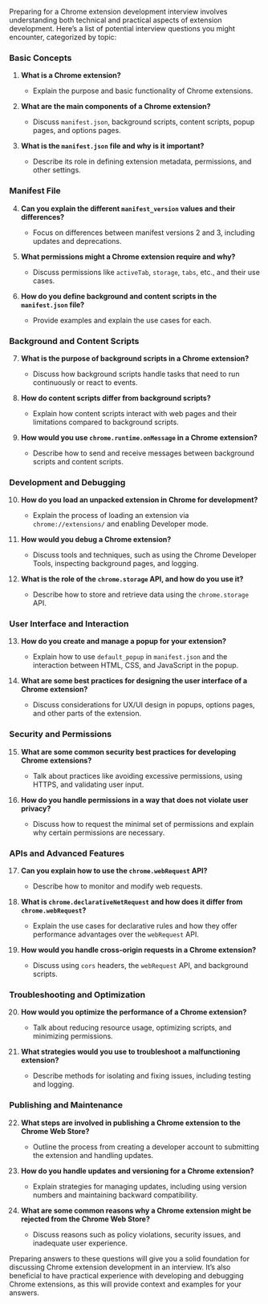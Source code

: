 Preparing for a Chrome extension development interview involves understanding both technical and practical aspects of extension development. Here’s a list of potential interview questions you might encounter, categorized by topic:

### **Basic Concepts**

1. **What is a Chrome extension?**
   - Explain the purpose and basic functionality of Chrome extensions.

2. **What are the main components of a Chrome extension?**
   - Discuss `manifest.json`, background scripts, content scripts, popup pages, and options pages.

3. **What is the `manifest.json` file and why is it important?**
   - Describe its role in defining extension metadata, permissions, and other settings.

### **Manifest File**

4. **Can you explain the different `manifest_version` values and their differences?**
   - Focus on differences between manifest versions 2 and 3, including updates and deprecations.

5. **What permissions might a Chrome extension require and why?**
   - Discuss permissions like `activeTab`, `storage`, `tabs`, etc., and their use cases.

6. **How do you define background and content scripts in the `manifest.json` file?**
   - Provide examples and explain the use cases for each.

### **Background and Content Scripts**

7. **What is the purpose of background scripts in a Chrome extension?**
   - Discuss how background scripts handle tasks that need to run continuously or react to events.

8. **How do content scripts differ from background scripts?**
   - Explain how content scripts interact with web pages and their limitations compared to background scripts.

9. **How would you use `chrome.runtime.onMessage` in a Chrome extension?**
   - Describe how to send and receive messages between background scripts and content scripts.

### **Development and Debugging**

10. **How do you load an unpacked extension in Chrome for development?**
    - Explain the process of loading an extension via `chrome://extensions/` and enabling Developer mode.

11. **How would you debug a Chrome extension?**
    - Discuss tools and techniques, such as using the Chrome Developer Tools, inspecting background pages, and logging.

12. **What is the role of the `chrome.storage` API, and how do you use it?**
    - Describe how to store and retrieve data using the `chrome.storage` API.

### **User Interface and Interaction**

13. **How do you create and manage a popup for your extension?**
    - Explain how to use `default_popup` in `manifest.json` and the interaction between HTML, CSS, and JavaScript in the popup.

14. **What are some best practices for designing the user interface of a Chrome extension?**
    - Discuss considerations for UX/UI design in popups, options pages, and other parts of the extension.

### **Security and Permissions**

15. **What are some common security best practices for developing Chrome extensions?**
    - Talk about practices like avoiding excessive permissions, using HTTPS, and validating user input.

16. **How do you handle permissions in a way that does not violate user privacy?**
    - Discuss how to request the minimal set of permissions and explain why certain permissions are necessary.

### **APIs and Advanced Features**

17. **Can you explain how to use the `chrome.webRequest` API?**
    - Describe how to monitor and modify web requests.

18. **What is `chrome.declarativeNetRequest` and how does it differ from `chrome.webRequest`?**
    - Explain the use cases for declarative rules and how they offer performance advantages over the `webRequest` API.

19. **How would you handle cross-origin requests in a Chrome extension?**
    - Discuss using `cors` headers, the `webRequest` API, and background scripts.

### **Troubleshooting and Optimization**

20. **How would you optimize the performance of a Chrome extension?**
    - Talk about reducing resource usage, optimizing scripts, and minimizing permissions.

21. **What strategies would you use to troubleshoot a malfunctioning extension?**
    - Describe methods for isolating and fixing issues, including testing and logging.

### **Publishing and Maintenance**

22. **What steps are involved in publishing a Chrome extension to the Chrome Web Store?**
    - Outline the process from creating a developer account to submitting the extension and handling updates.

23. **How do you handle updates and versioning for a Chrome extension?**
    - Explain strategies for managing updates, including using version numbers and maintaining backward compatibility.

24. **What are some common reasons why a Chrome extension might be rejected from the Chrome Web Store?**
    - Discuss reasons such as policy violations, security issues, and inadequate user experience.

Preparing answers to these questions will give you a solid foundation for discussing Chrome extension development in an interview. It’s also beneficial to have practical experience with developing and debugging Chrome extensions, as this will provide context and examples for your answers.
